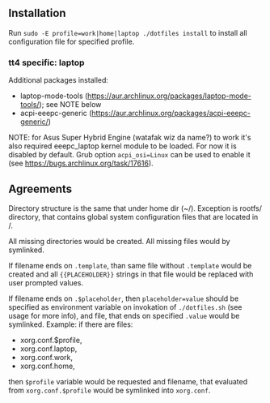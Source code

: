 ## Installation ##

Run `sudo -E profile=work|home|laptop ./dotfiles install` to install all
configuration file for specified profile.

### tt4 specific: laptop ###

Additional packages installed:
* laptop-mode-tools (https://aur.archlinux.org/packages/laptop-mode-tools/); see NOTE below
* acpi-eeepc-generic (https://aur.archlinux.org/packages/acpi-eeepc-generic/)

NOTE: for Asus Super Hybrid Engine (watafak wiz da name?) to work it's also required eeepc_laptop kernel module to be loaded. For now it is disabled by default. Grub option <code>acpi_osi=Linux</code> can be used to enable it (see https://bugs.archlinux.org/task/17616).

## Agreements ##

Directory structure is the same that under home dir (~/). Exception is rootfs/
directory, that contains global system configuration files that are located
in /.

All missing directories would be created.
All missing files would by symlinked.

If filename ends on `.template`, than same file without `.template` would be
created and all `{{PLACEHOLDER}}` strings in that file would be replaced with
user prompted values.

If filename ends on `.$placeholder`, then `placeholder=value` should be specified
as environment variable on invokation of `./dotfiles.sh` (see usage for more info),
and file, that ends on specified `.value` would be symlinked. Example: if
there are files:

* xorg.conf.$profile,
* xorg.conf.laptop,
* xorg.conf.work,
* xorg.conf.home,

then `$profile` variable would be requested and filename, that evaluated from
`xorg.conf.$profile` would be symlinked into `xorg.conf`.
